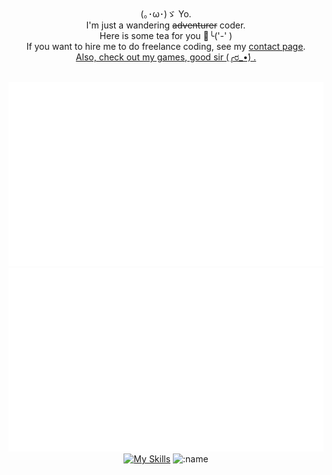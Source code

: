 <div align=center>
(｡･ω･)ゞ Yo. <br/>
I'm just a wandering <del>adventurer</del> coder. <br/>
Here is  some tea for you 🍵╰('-' ) <br/>
If you want to hire me to do freelance coding, see my <a href="https://pikkua.com/profile">contact page</a>.<br/>
<a href="https://pikkua.com/games/">Also, check out my games, good sir  (╭ರ_•́) .</a> <br/><br/>

![](https://raw.githubusercontent.com/Pikku-a/github-stats/master/generated/languages.svg#gh-dark-mode-only) ![](https://raw.githubusercontent.com/Pikku-a/github-stats/master/generated/languages.svg#gh-light-mode-only)
<br/>
[![My Skills](https://skillicons.dev/icons?i=linux,debian,mint,gamemakerstudio,godot,nodejs,git,bash,cmake)](https://skillicons.dev)
![:name](https://count.getloli.com/get/@:pikkua-github)
</div>
